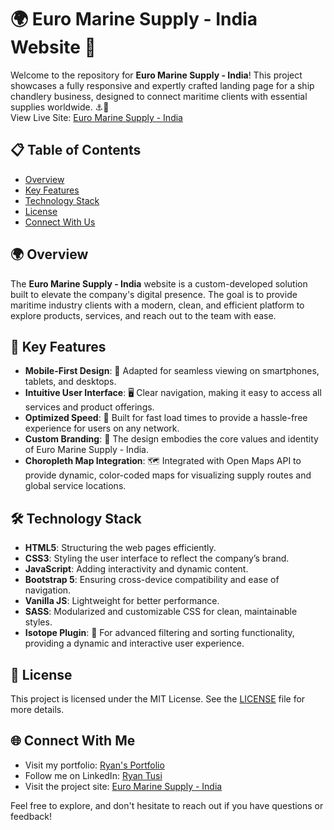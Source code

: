 # 🌍 Euro Marine Supply - India Website 🚢

Welcome to the repository for **Euro Marine Supply - India**! This project showcases a fully responsive and expertly crafted landing page for a ship chandlery business, designed to connect maritime clients with essential supplies worldwide. ⚓🌊  
View Live Site: [Euro Marine Supply - India](https://euromarine.in)

## 📋 Table of Contents
- [Overview](#overview)
- [Key Features](#key-features)
- [Technology Stack](#technology-stack)
- [License](#license)
- [Connect With Us](#connect-with-us)

## 🌍 Overview
The **Euro Marine Supply - India** website is a custom-developed solution built to elevate the company's digital presence. The goal is to provide maritime industry clients with a modern, clean, and efficient platform to explore products, services, and reach out to the team with ease.

## 🌟 Key Features
- **Mobile-First Design**: 📱 Adapted for seamless viewing on smartphones, tablets, and desktops.
- **Intuitive User Interface**: 🖥️ Clear navigation, making it easy to access all services and product offerings.
- **Optimized Speed**: 🚀 Built for fast load times to provide a hassle-free experience for users on any network.
- **Custom Branding**: 🎨 The design embodies the core values and identity of Euro Marine Supply - India.
- **Choropleth Map Integration**: 🗺️ Integrated with Open Maps API to provide dynamic, color-coded maps for visualizing supply routes and global service locations.

## 🛠 Technology Stack
- **HTML5**: Structuring the web pages efficiently.
- **CSS3**: Styling the user interface to reflect the company’s brand.
- **JavaScript**: Adding interactivity and dynamic content.
- **Bootstrap 5**: Ensuring cross-device compatibility and ease of navigation.
- **Vanilla JS**: Lightweight for better performance.
- **SASS**: Modularized and customizable CSS for clean, maintainable styles.
- **Isotope Plugin**: 🧩 For advanced filtering and sorting functionality, providing a dynamic and interactive user experience.

## 📄 License
This project is licensed under the MIT License. See the [LICENSE](LICENSE) file for more details.

## 🌐 Connect With Me
- Visit my portfolio: [Ryan's Portfolio](https:/ryantusi.netlfiy.app)
- Follow me on LinkedIn: [Ryan Tusi](https://linkedin.com/ryantusi)
- Visit the project site: [Euro Marine Supply - India](https://euromarine.in)

Feel free to explore, and don't hesitate to reach out if you have questions or feedback!
